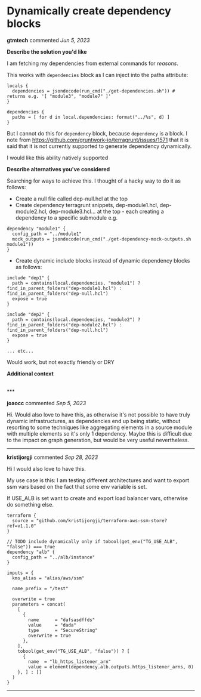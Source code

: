 # Dynamically create dependency blocks

**gtmtech** commented *Jun 5, 2023*

**Describe the solution you'd like**

I am fetching my dependencies from external commands for _reasons_. 

This works with `dependencies` block as I can inject into the paths attribute:

```
locals {
  dependencies = jsondecode(run_cmd("./get-dependencies.sh")) # returns e.g. '[ "module3", "module7" ]'
}

dependencies {
  paths = [ for d in local.dependencies: format("../%s", d) ]    
}
```

But I cannot do this for `dependency` block, because `dependency` is a block. I note from https://github.com/gruntwork-io/terragrunt/issues/1571 that it is said that it is not currently supported to generate dependency dynamically. 

I would like this ability natively supported

**Describe alternatives you've considered**

Searching for ways to achieve this. I thought of a hacky way to do it as follows:

- Create a null file called dep-null.hcl at the top
- Create dependency terragrunt snippets, dep-module1.hcl, dep-module2.hcl, dep-module3.hcl... at the top - each creating a dependency to a specific submodule e.g.

```
dependency "module1" {
  config_path = "../module1"
  mock_outputs = jsondecode(run_cmd("./get-dependency-mock-outputs.sh module1"))
}
```

- Create dynamic include blocks instead of dynamic dependency blocks as follows:

```
include "dep1" {
  path = contains(local.dependencies, "module1") ? find_in_parent_folders("dep-module1.hcl") : find_in_parent_folders("dep-null.hcl")
  expose = true
}

include "dep2" {
  path = contains(local.dependencies, "module2") ? find_in_parent_folders("dep-module2.hcl") : find_in_parent_folders("dep-null.hcl")
  expose = true
}

... etc...
```

Would work, but not exactly friendly or DRY

**Additional context**

<br />
***


**joaocc** commented *Sep 5, 2023*

Hi. Would also love to have this, as otherwise it's not possible to have truly dynamic infrastructures, as dependencies end up being static, without resorting to some techniques like aggregating elements in a source module with multiple elements so it's only 1 dependency. Maybe this is difficult due to the impact on graph generation, but would be very useful nevertheless.
***

**kristijorgji** commented *Sep 28, 2023*

Hi I would also love to have this.

My use case is this:
I am testing different architectures and want to export ssm vars based on the fact that some env variable is set.

If USE_ALB is set want to create and export load balancer vars, otherwise do something else.


```
terraform {
  source = "github.com/kristijorgji/terraform-aws-ssm-store?ref=v1.1.0"
}

// TODO include dynamically only if tobool(get_env("TG_USE_ALB", "false")) === true
dependency "alb" {
  config_path = "../alb/instance"
}

inputs = {
  kms_alias = "alias/aws/ssm"

  name_prefix = "/test"

  overwrite = true
  parameters = concat(
    [
      {
        name      = "dafsasdffds"
        value     = "dada"
        type      = "SecureString"
        overwrite = true
      },
    ],
    tobool(get_env("TG_USE_ALB", "false")) ? [
      {
        name  = "lb_https_listener_arn"
        value = element(dependency.alb.outputs.https_listener_arns, 0)
    }, ] : []
  )
}

```

***

